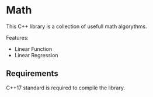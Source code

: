 Math
======

This C++ library is a collection of usefull math algorythms.

Features:
- Linear Function
- Linear Regression
 

Requirements
------------
C++17 standard is required to compile the library.
